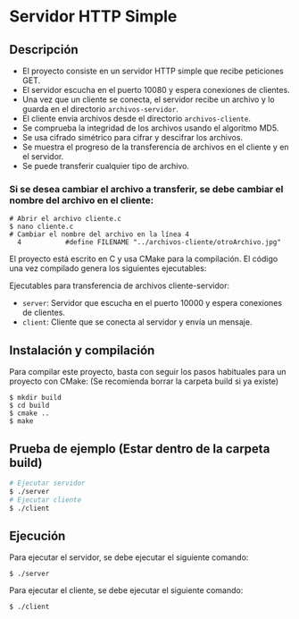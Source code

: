 # Servidor HTTP Simple

## Descripción
* El proyecto consiste en un servidor HTTP simple que recibe peticiones GET.
* El servidor escucha en el puerto 10080 y espera conexiones de clientes. 
* Una vez que un cliente se conecta, el servidor recibe un archivo y lo guarda en el directorio `archivos-servidor`. 
* El cliente envia archivos desde el directorio `archivos-cliente`.
* Se comprueba la integridad de los archivos usando el algoritmo MD5.
* Se usa cifrado simétrico para cifrar y descifrar los archivos.
* Se muestra el progreso de la transferencia de archivos en el cliente y en el servidor.
* Se puede transferir cualquier tipo de archivo.

### Si se desea cambiar el archivo a transferir, se debe cambiar el nombre del archivo en el cliente:
```console
# Abrir el archivo cliente.c
$ nano cliente.c
# Cambiar el nombre del archivo en la línea 4
  4           #define FILENAME "../archivos-cliente/otroArchivo.jpg"
```

El proyecto está escrito en C y usa CMake para la compilación. El código una vez compilado genera los siguientes ejecutables:

Ejecutables para transferencia de archivos cliente-servidor:
- `server`: Servidor que escucha en el puerto 10000 y espera conexiones de clientes.
- `client`: Cliente que se conecta al servidor y envía un mensaje.

## Instalación y compilación

Para compilar este proyecto, basta con seguir los pasos habituales para un proyecto con CMake:
(Se recomienda borrar la carpeta build si ya existe)

```console
$ mkdir build
$ cd build
$ cmake ..
$ make
```

## Prueba de ejemplo (Estar dentro de la carpeta build)
```bash
# Ejecutar servidor
$ ./server
# Ejecutar cliente
$ ./client
```

## Ejecución

Para ejecutar el servidor, se debe ejecutar el siguiente comando:

```console
$ ./server
```

Para ejecutar el cliente, se debe ejecutar el siguiente comando:

```console
$ ./client
```

